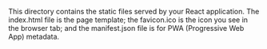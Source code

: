 This directory contains the static files served by your React application. The index.html file is the page template; the favicon.ico is the icon you see in the browser tab; and the manifest.json file is for PWA (Progressive Web App) metadata.